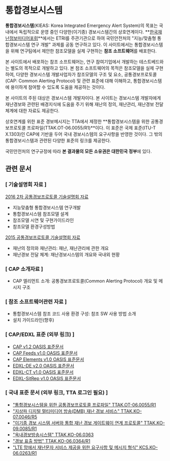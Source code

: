 # 통합경보시스템 #

**통합경보시스템**(KIEAS: Korea Integrated Emergency Alert System)의 목표는 국내에서 독립적으로 운영 중인 다양한(이기종) 경보시스템간의 상호연계이다. **[한국재난정보미디어포럼](http://www.kpew.or.kr/)**에서는 ETRI를 주관기관으로 하여 국민안전처의 "지능/맞춤형 통합경보시스템 연구 개발" 과제를 공동 연구하고 있다. 이 사이트에서는 통합경보시스템을 위해 연구팀에서 제안한 참조모델을 실제 구현하는 **참조 소프트웨어**를 배포한다.

본 사이트에서 배포하는 참조 소프트웨어는, 연구 참여기업에서 개발하는 테스트베드와는 별도의 목적으로 개발하고 있다. 본 참조 소프트웨어의 목적은 참조모델을 실제 구현하여, 다양한 경보시스템 개발사업자가 참조모델의 구조 및 요소, 공통경보프로토콜(CAP: Common Alerting Protocol) 및 관련 표준에 대해 이해하고, 통합경보시스템에 용이하게 참여할 수 있도록 도움을 제공하는 것이다. 

본 사이트의 주된 대상은 경보시스템 개발자이다. 본 사이트는 경보시스템 개발자에게 재난경보와 관련된 배경지식에 도움을 주기 위해 재난의 정의, 재난관리, 재난경보 전달체계에 대한 자료도 제공한다.

상호연계를 위한 표준 경보메시지는 TTA에서 제정한 **통합경보시스템을 위한 공통경보프로토콜 프로파일(TTAK.OT-06.0055/R1)**이다. 이 표준은 국제 표준(ITU-T X.1303)인 CAP에 기반을 두어 국내 경보시스템의 요구사항을 반영한 것이다. 그 밖의 통합경보시스템과 관련된 다양한 표준의 링크를 제공한다.

국민안전처의 연구규정에 따라 **본 결과물의 모든 소유권은 대한민국 정부**에 있다.

## 관련 문서 ##

### [ 기술설명회 자료 ] ###
[2016 2차 공통경보프로토콜 기술설명회 자료](https://drive.google.com/drive/folders/0B2mOw8eNDJEGQ0RkbWNITDNxNnM)
 * 지능맞춤형 통합경보시스템 연구개발
 * 통합경보시스템 참조모델 설계
 * 참조모델 시연 및 구현가이드라인
 * 참조모델 환경구성방법

[2015 공통경보프로토콜 기술설명회 자료](https://drive.google.com/folderview?id=0B_zNG8ZKU_9-M3I2YWlSMk1kbUk&usp=sharing)

 * 재난의 정의와 재난관리: 재난, 재난관리에 관한 개요
 * 재난경보 전달 체계: 재난경보시스템의 개요와 국내외 현황

### [ CAP 소개자료 ] ###
 * CAP 엘리먼트 소개: 공통경보프로토콜(Common Alerting Protocol) 개요 및 메시지 구조

### [ 참조 소프트웨어관련 자료 ] ###
 * 통합경보시스템 참조 코드 사용 환경 구성: 참조 SW 사용 방법 소개
 * 설치 가이드라인(향후)

### [ CAP/EDXL 표준 (외부 링크) ] ###

* [CAP v1.2 OASIS 표준문서](http://docs.oasis-open.org/emergency/cap/v1.2/CAP-v1.2-os.pdf)
* [CAP Feeds v1.0 OASIS 표준문서](http://docs.oasis-open.org/emergency-adopt/cap-feeds/v1.0/cap-feeds-v1.0.pdf)
* [CAP Elements v1.0 OASIS 표준문서](http://docs.oasis-open.org/emergency-adopt/cap-elements/v1.0/cn01/cap-elements-v1.0-cn01.pdf)
* [EDXL-DE v2.0 OASIS 표준문서](http://docs.oasis-open.org/emergency/edxl-de/v2.0/cs02/edxl-de-v2.0-cs02.pdf)
* [EDXL-CT v1.0 OASIS 표준문서](http://docs.oasis-open.org/emergency/edxl-ct/v1.0/csd03/edxl-ct-v1.0-csd03.pdf)
* [EDXL-SitRep v1.0 OASIS 표준문서](http://docs.oasis-open.org/emergency/edxl-sitrep/v1.0/cs01/edxl-sitrep-v1.0-cs01.pdf)

### [ 국내 표준 문서 (외부 링크, TTA 로그인 필요) ] ###

* ["통합경보시스템을 위한 공통경보프로토콜 프로파일" TTAK.OT-06.0055/R1](http://www.tta.or.kr/data/ttas_view.jsp?rn=1&rn1=Y&rn2=&rn3=&nowpage=1&pk_num=TTAK.OT-06.0055%2FR1&standard_no=OT-06.0055&kor_standard=&publish_date=&section_code=&order=publish_date&by=desc&nowSu=1&totalSu=2&acode1=&acode2=&scode1=&scode2=)
* ["지상파 디지털 멀티미디어 방송(DMB) 재난 경보 서비스" TTAK.KO-07.0046/R5](http://www.tta.or.kr/data/ttas_view.jsp?rn=1&rn1=Y&rn2=&rn3=&nowpage=1&pk_num=TTAK.KO-07.0046%2FR5&standard_no=07.0046&kor_standard=&publish_date=&section_code=&order=publish_date&by=desc&nowSu=1&totalSu=6&acode1=&acode2=&scode1=&scode2=)
* ["이기종 경보 시스템 서버와 통합 재난 경보 게이트웨이 연계 프로토콜" TTAK.KO-09.0085/R1](http://www.tta.or.kr/data/ttas_view.jsp?rn=1&rn1=Y&rn2=&rn3=&nowpage=1&pk_num=TTAK.KO-09.0085%2FR1&standard_no=&kor_standard=%C0%CC%B1%E2%C1%BE+%B0%E6%BA%B8&publish_date=&section_code=&order=publish_date&by=desc&nowSu=1&totalSu=2&acode1=&acode2=&scode1=&scode2=)
* ["옥내경보방송시스템" TTAK.KO-06.0363](http://www.tta.or.kr/data/ttas_view.jsp?rn=1&rn1=Y&rn2=&rn3=&nowpage=1&pk_num=TTAK.KO-06.0363&standard_no=&kor_standard=%BF%C1%B3%BB%B0%E6%BA%B8&publish_date=&section_code=&order=publish_date&by=desc&nowSu=1&totalSu=1&acode1=&acode2=&scode1=&scode2=)
* ["경보 표출 방법" TTAK.KO-06.0364/R1](http://www.tta.or.kr/data/ttas_view.jsp?rn=1&rn1=Y&rn2=&rn3=&nowpage=1&pk_num=TTAK.KO-06.0364%2FR1&standard_no=&kor_standard=%B0%E6%BA%B8+%C7%A5%C3%E2&publish_date=&section_code=&order=publish_date&by=desc&nowSu=1&totalSu=2&acode1=&acode2=&scode1=&scode2=)
* ["LTE 망에서 재난문자 서비스 제공을 위한 요구사항 및 메시지 형식" KCS.KO-06.0263/R1](http://www.tta.or.kr/data/ttas_view.jsp?rn=1&rn1=Y&rn2=&rn3=&nowpage=1&pk_num=TTAK.KO-06.0263%2FR1&standard_no=&kor_standard=lte+%B8%C1&publish_date=&section_code=&order=publish_date&by=desc&nowSu=1&totalSu=2&acode1=&acode2=&scode1=&scode2=)